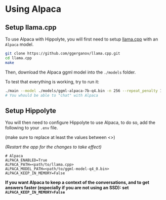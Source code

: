 # Using Alpaca

## Setup llama.cpp

To use Alpaca with Hippolyte, you will first need to setup [llama.cpp](https://github.com/ggerganov/llama.cpp) with an `Alpaca` model.

```bash
git clone https://github.com/ggerganov/llama.cpp.git
cd llama.cpp
make
```

Then, download the Alpaca ggml model into the `./models` folder.

To test that everything is working, try to run it:

```bash
./main --model ./models/ggml-alpaca-7b-q4.bin -n 256 --repeat_penalty 1 -t 8 -ins
# You whould be able to "chat" with Alpaca
```

## Setup Hippolyte

You will then need to configure Hippolyte to use Alpaca, to do so, add the following to your `.env` file.

(make sure to replace at least the values between <>)

*(Restart the app for the changes to take effect)*

```env
# Alpaca
ALPACA_ENABLED=True
ALPACA_PATH=<path/to/llama.cpp>
ALPACA_MODEL_PATH=<path/to/ggml-model-q4_0.bin>
ALPACA_KEEP_IN_MEMORY=False
```

**If you want Alpaca to keep a context of the conversations, and to get answers faster (especially if you are not using an SSD): set `ALPACA_KEEP_IN_MEMORY=False`**
